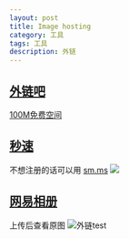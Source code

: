 ```yaml
---
layout: post
title: Image hosting
category: 工具
tags: 工具
description: 外链
---
```


## [外链吧](http://reg.wal8.com/17290352)

[100M免费空间](http://reg.wal8.com/17290352)

## [秒速](http://www.miao.su)

不想注册的话可以用 [sm.ms](http://sm.ms)
![](http://www.miao.su/images/2018/08/03/20130612_172926b62ad.jpg)

## [网易相册](https://photo.163.com)

上传后查看原图
![外链test](http://img2.ph.126.net/0OLdhacwUHWnE_TXpWD2CQ==/6631701084400048394.jpg)